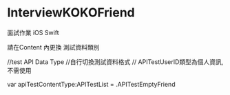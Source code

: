 # InterviewKOKOFriend
面試作業 iOS Swift 


請在Content 內更換 測試資料類別

//test API Data Type
//自行切換測試資料格式
// APITestUserID類型為個人資訊,不需使用

var apiTestContentType:APITestList = .APITestEmptyFriend
